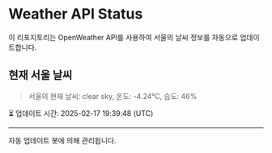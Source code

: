 
# Weather API Status

이 리포지토리는 OpenWeather API를 사용하여 서울의 날씨 정보를 자동으로 업데이트합니다.

## 현재 서울 날씨
> 서울의 현재 날씨: clear sky, 온도: -4.24°C, 습도: 46%

⏳ 업데이트 시간: 2025-02-17 19:39:48 (UTC)

---
자동 업데이트 봇에 의해 관리됩니다.
